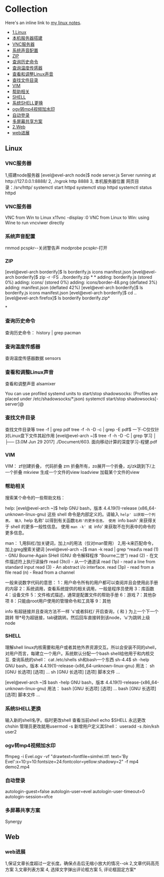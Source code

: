Collection
=====================

Here's an inline link to [my linux notes](http://www.evel.cn/post/upload/note.txt).
* [1.Linux](#n1)
 * [本机服务器搭建](#n1.1)
 * [VNC服务器](#n1.2)
 * [系统声音配置](#n1.3)
 * [ZIP](#n1.4)
 * [查询历史命令](#n1.5)
 * [查询温度传感器](#n1.6)
 * [查看和调整Linux声音](#n1.7)
 * [查找文件目录](#n1.8)
 * [VIM](#n1.9)
 * [帮助相关](#n1.10)
 * [SHELL](#n1.11)
 * [系统SHELL更换](#n1.12)
 * [ogv转mp4视频加水印](#n1.13)
 * [自动登录](#n1.14)
 * [多屏幕共享方案](#n1.15)
* [2.Web](#n2)
 * [web进展](#n2.1)

<h2 id="n1">Linux</h2>

<h3 id="n1.1">VNC服务器</h3>
1,搭建node服务器
[evel@evel-arch node]$ node server.js 
Server running at http://127.0.0.1:8888/
2, ./ngrok http 8888
3, 本机服务器位置
网页目录：/srv/http/
systemctl start httpd
systemctl stop httpd
systemctl status httpd

<h3 id="n1.2">VNC服务器</h3>
VNC from Win to Linux
x11vnc -display :0
VNC from Linux to Win:
using Wine to run vncviwer directly

<h3 id="n1.3">系统声音配置</h3>
rmmod pcspkr--关闭警告声
modprobe pcspkr-打开

<h3 id="n1.4">ZIP</h3>
[evel@evel-arch borderify]$ ls
borderify.js  icons  manifest.json
[evel@evel-arch borderify]$ zip -r -FS ../borderify.zip *
*  adding: borderify.js (stored 0%)
  adding: icons/ (stored 0%)
  adding: icons/border-48.png (deflated 3%)
  adding: manifest.json (deflated 42%)
[evel@evel-arch borderify]$ ls
borderify.js  icons  manifest.json
[evel@evel-arch borderify]$ cd ..
[evel@evel-arch firefox]$ ls
borderify  borderify.zip*

*<h3 id="n1.5">查询历史命令</h3>
查询历史命令：
history | grep pacman
<h3 id="n1.6">查询温度传感器</h3>
查询温度传感器数据
sensors
<h3 id="n1.7">查看和调整Linux声音</h3>
查看和调整声音
alsamixer

You can use profiled systemd units to start/stop shadowsocks: (Profiles are placed under /etc/shadowsocks/*.json)
systemctl start/stop shadowsocks[-server]@<conf-name>

<h3 id="n1.8">查找文件目录</h3>
查找文件目录等
tree -f | grep pdf
tree -f -h -D -c | grep -E pdf$
一下-C仅仅针对Linux盘下文件其起作用
[evel@evel-arch ~]$ tree -f -h -D -C | grep 学习
│   ├── [3.0M Jun 29  2017]  ./Document/603. 面向移动计算的深度学习-程健.pdf

<h3 id="n1.9">VIM</h3>
VIM：
zf创建折叠， 代码折叠 zm 折叠所有，zo展开一个折叠，zj/zk跳到下/上一个折叠
mkview 生成一个文件的view loadview 加载某个文件的view

<h3 id="n1.10">帮助相关</h3>
搜索某个命令的一些帮助文档：

help:
[evel@evel-arch ~]$ help 
GNU bash，版本 4.4.19(1)-release (x86_64-unknown-linux-gnu)
这些 shell 命令是内部定义的。请输入 `help' 以获取一个列表。
输入 `help 名称' 以得到有关函数`名称'的更多信息。
使用 `info bash' 来获得关于 shell 的更多一般性信息。
使用 `man -k' 或 `info' 来获取不在列表中的命令的更多信息。

man：
1,用斜杠/加关键词，加上n的用法（仅对man管用）
2,用-k来匹配命令，加上greg搜索关键词
[evel@evel-arch ~]$ man -k read | grep ^read\\s
read (1)             - GNU Bourne-Again SHell (GNU 命令解释程序 “Bourne二世”)
read (2)             - 在文件描述符上执行读操作
read (3tcl)          - 从一个通道读
read (1p)            - read a line from standard input
read (3)             - An abstract i/o interface.
read (3p)            - read from a file
read (n)             - Read from a channel

一般来说数字代码的意思：
1：用户命令所有的用户都可以查阅并且会使用此手册的内容
2：系统调用，查看系统提供的相关调用，一般是程序员使用
3：库函数
4：设备文件
5：文件格式描述，通常是配置文件的帮助手册
6：游戏
7：其他杂项
8：只能由root用户使用的管理命令和工具等
9：其他

info
有超链接并且查询方法不一样
's'或者斜杠/ 开启查询，{ 和 } 为上一个下一个跳转
带*号为超链接，tab键跳转。然后回车直接转到该node，‘u’为跳转上级node

<h3 id="n1.11">SHELL</h3>
理解shell
linux内核需要和用户或者其他外界资源交互。所以会安装不同的shell，对用户而言，每建立一个用户。系统默认分配一个bash shell给他用于和内核交互.
查询系统的shell： cat /etc/shells
sh和bash一个东西
sh-4.4$ sh -help
GNU bash，版本 4.4.19(1)-release-(x86_64-unknown-linux-gnu)
用法：	sh [GNU 长选项] [选项] ...
	sh [GNU 长选项] [选项] 脚本文件 ...

[evel@evel-arch ~]$ bash -help
GNU bash，版本 4.4.19(1)-release-(x86_64-unknown-linux-gnu)
用法：	bash [GNU 长选项] [选项] ...
	bash [GNU 长选项] [选项] 脚本文件 ...

<h3 id="n1.12">系统SHELL更换</h3>
输入新的shell名字。临时更改shell
查看当前shell echo $SHELL
永远更改 chshin 管理员更改就用usermod -s 
新增用户定义其Shell： useradd -s /bin/ksh user2

<h3 id="n1.13">ogv转mp4视频加水印</h3>
ffmpeg -i Evel.ogv -vf "drawtext=fontfile=simhei.ttf: text='By Evel':x=10:y=10:fontsize=24:fontcolor=yellow:shadowy=2" -f mp4 demo2.mp4

<h3 id="n1.14">自动登录</h3>
autologin-guest=false
autologin-user=evel
autologin-user-timeout=0
autologin-session=xfce

<h3 id="n1.15">多屏幕共享方案</h3>
Synergy

<h2 id="n2">Web</h2>

<h3 id="n2.1">web进展</h3>
1,保证文章长度超过一定长度。确保点击后无缩小放大的情况--ok
2,文章代码高亮方案
3,文章列表方案
4, 选择文字弹出评论框方案
5, 评论框固定方案*